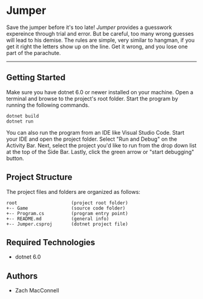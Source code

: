 # Jumper
Save the jumper before it's too late! <i>Jumper</i> provides a 
guesswork expereince through trial and error. But be careful, 
too many wrong guesses will lead to his demise. The rules are 
simple, very similar to hangman, if you get it right the letters
show up on the line. Get it wrong, and you lose one part of the 
parachute. 

---
## Getting Started
Make sure you have dotnet 6.0 or newer installed on your machine. Open 
a terminal and browse to the project's root folder. Start the program 
by running the following commands.
```
dotnet build
dotnet run 
```
You can also run the program from an IDE like Visual Studio Code. 
Start your IDE and open the project folder. Select "Run and Debug" on 
the Activity Bar. Next, select the project you'd like to run from the 
drop down list at the top of the Side Bar. Lastly, click the green 
arrow or "start debugging" button.

## Project Structure
The project files and folders are organized as follows:
```
root                    (project root folder)
+-- Game                (source code folder)
+-- Program.cs          (program entry point)    
+-- README.md           (general info)
+-- Jumper.csproj       (dotnet project file)
```

## Required Technologies
* dotnet 6.0

## Authors
* Zach MacConnell
